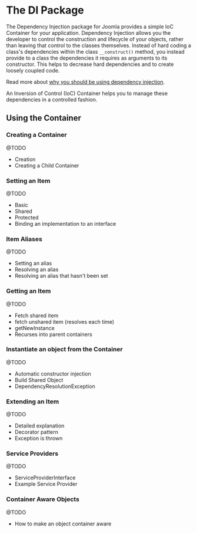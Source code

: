 # The DI Package

The Dependency Injection package for Joomla provides a simple IoC Container for your application. Dependency Injection allows you the developer to control the construction and lifecycle of your objects, rather than leaving that control to the classes themselves. Instead of hard coding a class's dependencies within the class `__construct()` method, you instead provide to a class the dependencies it requires as arguments to its constructor. This helps to decrease hard dependencies and to create loosely coupled code.

Read more about [why you should be using dependency injection](docs/why-dependency-injection.md).

An Inversion of Control (IoC) Container helps you to manage these dependencies in a controlled fashion.

## Using the Container

### Creating a Container

@TODO
- Creation
- Creating a Child Container

### Setting an Item

@TODO
- Basic
- Shared
- Protected
- Binding an implementation to an interface

### Item Aliases

@TODO
- Setting an alias
- Resolving an alias
- Resolving an alias that hasn't been set

### Getting an Item

@TODO
- Fetch shared item
- fetch unshared item (resolves each time)
- getNewInstance
- Recurses into parent containers

### Instantiate an object from the Container

@TODO
- Automatic constructor injection
- Build Shared Object
- DependencyResolutionException

### Extending an Item

@TODO
- Detailed explanation
- Decorator pattern
- Exception is thrown

### Service Providers

@TODO
- ServiceProviderInterface
- Example Service Provider

### Container Aware Objects

@TODO
- How to make an object container aware
